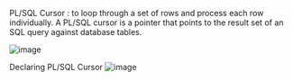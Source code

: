 PL/SQL Cursor : to loop through a set of rows and process each row individually.
A PL/SQL cursor is a pointer that points to the result set of an SQL query against database tables.

![image](https://github.com/user-attachments/assets/5d3debcd-a386-4d75-a6d6-5795a3ea2ed1)

Declaring PL/SQL Cursor
![image](https://github.com/user-attachments/assets/2dac82e0-bfe4-4054-bdf0-bf41678d4c77)

